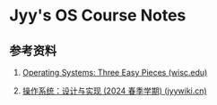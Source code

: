 # Jyy's OS Course Notes



## 参考资料

1. [Operating Systems: Three Easy Pieces (wisc.edu)](https://pages.cs.wisc.edu/~remzi/OSTEP/)

2. [操作系统：设计与实现 (2024 春季学期) (jyywiki.cn)](https://jyywiki.cn/OS/2024/)
